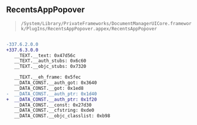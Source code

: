 ## RecentsAppPopover

> `/System/Library/PrivateFrameworks/DocumentManagerUICore.framework/PlugIns/RecentsAppPopover.appex/RecentsAppPopover`

```diff

-337.6.2.0.0
+337.6.3.0.0
   __TEXT.__text: 0x47d56c
   __TEXT.__auth_stubs: 0x6c60
   __TEXT.__objc_stubs: 0x7320

   __TEXT.__eh_frame: 0x5fec
   __DATA_CONST.__auth_got: 0x3640
   __DATA_CONST.__got: 0x1ed8
-  __DATA_CONST.__auth_ptr: 0x1d40
+  __DATA_CONST.__auth_ptr: 0x1f20
   __DATA_CONST.__const: 0x27d30
   __DATA_CONST.__cfstring: 0xde0
   __DATA_CONST.__objc_classlist: 0xb98

```
